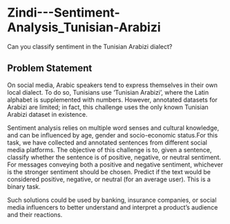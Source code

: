 # Zindi---Sentiment-Analysis_Tunisian-Arabizi
Can you classify sentiment in the Tunisian Arabizi dialect?

## Problem Statement
On social media, Arabic speakers tend to express themselves in their own local dialect. To do so, Tunisians use ‘Tunisian Arabizi’, where the Latin alphabet is supplemented with numbers. However, annotated datasets for Arabizi are limited; in fact, this challenge uses the only known Tunisian Arabizi dataset in existence.

Sentiment analysis relies on multiple word senses and cultural knowledge, and can be influenced by age, gender and socio-economic status.For this task, we have collected and annotated sentences from different social media platforms. The objective of this challenge is to, given a sentence, classify whether the sentence is of positive, negative, or neutral sentiment. For messages conveying both a positive and negative sentiment, whichever is the stronger sentiment should be chosen. Predict if the text would be considered positive, negative, or neutral (for an average user). This is a binary task.

Such solutions could be used by banking, insurance companies, or social media influencers to better understand and interpret a product’s audience and their reactions.
